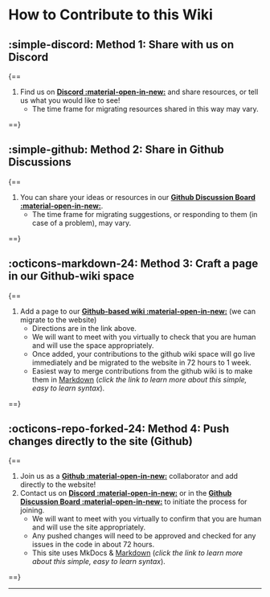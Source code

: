# How to Contribute to this Wiki

## :simple-discord: Method 1: Share with us on **Discord**

{==

1. Find us on **[Discord :material-open-in-new:](https://discord.gg/DhXS3xFAyk)** and share resources, or tell us what you would like to see!
      - The time frame for migrating resources shared in this way may vary.

==}

## :simple-github: Method 2: Share in **Github Discussions**

{==

1. You can share your ideas or resources in our **[Github Discussion Board :material-open-in-new:](https://github.com/studentwiki/studentwiki.github.io/discussions/categories/ideas)**.
      - The time frame for migrating suggestions, or responding to them (in case of a problem), may vary.

==}

## :octicons-markdown-24: Method 3: Craft a page in our **Github-wiki** space

{==

1. Add a page to our **[Github-based wiki :material-open-in-new:](https://github.com/studentwiki/studentwiki.github.io/wiki)** (we can migrate to the website)
      - Directions are in the link above.
      - We will want to meet with you virtually to check that you are human and will use the space appropriately.
      - Once added, your contributions to the github wiki space will go live immediately and be migrated to the website in 72 hours to 1 week.
      - Easiest way to merge contributions from the github wiki is to make them in [Markdown](https://www.markdownguide.org/) (*click the link to learn more about this simple, easy to learn syntax*).

==}

## :octicons-repo-forked-24: Method 4: Push changes directly to the site (**Github**)

{==

1. Join us as a **[Github :material-open-in-new:](https://github.com/studentwiki/studentwiki.github.io)** collaborator and add directly to the website!
2. Contact us on **[Discord :material-open-in-new:](https://discord.gg/DhXS3xFAyk)** or in the **[Github Discussion Board :material-open-in-new:](https://github.com/studentwiki/studentwiki.github.io/discussions)** to initiate the process for joining.
      - We will want to meet with you virtually to confirm that you are human and will use the site appropriately.
      - Any pushed changes will need to be approved and checked for any issues in the code in about 72 hours.
      - This site uses MkDocs & [Markdown](https://www.markdownguide.org/) (*click the link to learn more about this simple, easy to learn syntax*).

==}

___